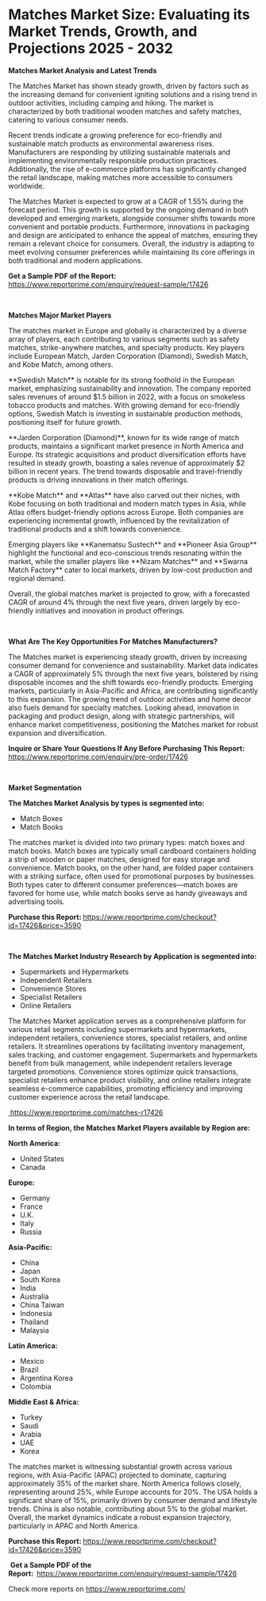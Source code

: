 <p><h1>Matches Market Size: Evaluating its Market Trends, Growth, and Projections 2025 - 2032</h1></p><p><strong>Matches Market Analysis and Latest Trends</strong></p>
<p><p>The Matches Market has shown steady growth, driven by factors such as the increasing demand for convenient igniting solutions and a rising trend in outdoor activities, including camping and hiking. The market is characterized by both traditional wooden matches and safety matches, catering to various consumer needs.</p><p>Recent trends indicate a growing preference for eco-friendly and sustainable match products as environmental awareness rises. Manufacturers are responding by utilizing sustainable materials and implementing environmentally responsible production practices. Additionally, the rise of e-commerce platforms has significantly changed the retail landscape, making matches more accessible to consumers worldwide.</p><p>The Matches Market is expected to grow at a CAGR of 1.55% during the forecast period. This growth is supported by the ongoing demand in both developed and emerging markets, alongside consumer shifts towards more convenient and portable products. Furthermore, innovations in packaging and design are anticipated to enhance the appeal of matches, ensuring they remain a relevant choice for consumers. Overall, the industry is adapting to meet evolving consumer preferences while maintaining its core offerings in both traditional and modern applications.</p></p>
<p><strong>Get a Sample PDF of the Report:&nbsp;</strong> <a href="https://www.reportprime.com/enquiry/request-sample/17426?utm_campaign=2628&utm_medium=2&utm_source=Github&utm_content=ia&utm_term=18032025&utm_id=matches">https://www.reportprime.com/enquiry/request-sample/17426</a></p>
<p>&nbsp;</p>
<p><strong>Matches Major Market Players</strong></p>
<p><p>The matches market in Europe and globally is characterized by a diverse array of players, each contributing to various segments such as safety matches, strike-anywhere matches, and specialty products. Key players include European Match, Jarden Corporation (Diamond), Swedish Match, and Kobe Match, among others.</p><p>**Swedish Match** is notable for its strong foothold in the European market, emphasizing sustainability and innovation. The company reported sales revenues of around $1.5 billion in 2022, with a focus on smokeless tobacco products and matches. With growing demand for eco-friendly options, Swedish Match is investing in sustainable production methods, positioning itself for future growth.</p><p>**Jarden Corporation (Diamond)**, known for its wide range of match products, maintains a significant market presence in North America and Europe. Its strategic acquisitions and product diversification efforts have resulted in steady growth, boasting a sales revenue of approximately $2 billion in recent years. The trend towards disposable and travel-friendly products is driving innovations in their match offerings.</p><p>**Kobe Match** and **Atlas** have also carved out their niches, with Kobe focusing on both traditional and modern match types in Asia, while Atlas offers budget-friendly options across Europe. Both companies are experiencing incremental growth, influenced by the revitalization of traditional products and a shift towards convenience.</p><p>Emerging players like **Kanematsu Sustech** and **Pioneer Asia Group** highlight the functional and eco-conscious trends resonating within the market, while the smaller players like **Nizam Matches** and **Swarna Match Factory** cater to local markets, driven by low-cost production and regional demand.</p><p>Overall, the global matches market is projected to grow, with a forecasted CAGR of around 4% through the next five years, driven largely by eco-friendly initiatives and innovation in product offerings.</p></p>
<p>&nbsp;</p>
<p><strong>What Are The Key Opportunities For Matches Manufacturers?</strong></p>
<p><p>The Matches market is experiencing steady growth, driven by increasing consumer demand for convenience and sustainability. Market data indicates a CAGR of approximately 5% through the next five years, bolstered by rising disposable incomes and the shift towards eco-friendly products. Emerging markets, particularly in Asia-Pacific and Africa, are contributing significantly to this expansion. The growing trend of outdoor activities and home decor also fuels demand for specialty matches. Looking ahead, innovation in packaging and product design, along with strategic partnerships, will enhance market competitiveness, positioning the Matches market for robust expansion and diversification.</p></p>
<p><strong>Inquire or Share Your Questions If Any Before Purchasing This Report:</strong> <a href="https://www.reportprime.com/enquiry/pre-order/17426?utm_campaign=2628&utm_medium=2&utm_source=Github&utm_content=ia&utm_term=18032025&utm_id=matches">https://www.reportprime.com/enquiry/pre-order/17426</a></p>
<p>&nbsp;</p>
<p><strong>Market Segmentation</strong></p>
<p><strong>The Matches Market Analysis by types is segmented into:</strong></p>
<p><ul><li>Match Boxes</li><li>Match Books</li></ul></p>
<p><p>The matches market is divided into two primary types: match boxes and match books. Match boxes are typically small cardboard containers holding a strip of wooden or paper matches, designed for easy storage and convenience. Match books, on the other hand, are folded paper containers with a striking surface, often used for promotional purposes by businesses. Both types cater to different consumer preferences—match boxes are favored for home use, while match books serve as handy giveaways and advertising tools.</p></p>
<p><strong>Purchase this Report:&nbsp;</strong><a href="https://www.reportprime.com/checkout?id=17426&price=3590&utm_campaign=2628&utm_medium=2&utm_source=Github&utm_content=ia&utm_term=18032025&utm_id=matches">https://www.reportprime.com/checkout?id=17426&price=3590</a></p>
<p>&nbsp;</p>
<p><strong>The Matches Market Industry Research by Application is segmented into:</strong></p>
<p><ul><li>Supermarkets and Hypermarkets</li><li>Independent Retailers</li><li>Convenience Stores</li><li>Specialist Retailers</li><li>Online Retailers</li></ul></p>
<p><p>The Matches Market application serves as a comprehensive platform for various retail segments including supermarkets and hypermarkets, independent retailers, convenience stores, specialist retailers, and online retailers. It streamlines operations by facilitating inventory management, sales tracking, and customer engagement. Supermarkets and hypermarkets benefit from bulk management, while independent retailers leverage targeted promotions. Convenience stores optimize quick transactions, specialist retailers enhance product visibility, and online retailers integrate seamless e-commerce capabilities, promoting efficiency and improving customer experience across the retail landscape.</p></p>
<p><a href="https://www.reportprime.com/matches-r17426?utm_campaign=2628&utm_medium=2&utm_source=Github&utm_content=ia&utm_term=18032025&utm_id=matches">&nbsp;https://www.reportprime.com/matches-r17426</a></p>
<p><strong>In terms of Region, the Matches Market Players available by Region are:</strong></p>
<p>
    <p> <strong> North America: </strong>
        <ul>
            <li>United States</li>
            <li>Canada</li>
        </ul>
        </p> 
    <p> <strong> Europe: </strong>
        <ul>
            <li>Germany</li>
            <li>France</li>
            <li>U.K.</li>
            <li>Italy</li>
            <li>Russia</li>
        </ul>
        </p> 
    <p> <strong> Asia-Pacific: </strong>
        <ul>
            <li>China</li>
            <li>Japan</li>
            <li>South Korea</li>
            <li>India</li>
            <li>Australia</li>
            <li>China Taiwan</li>
            <li>Indonesia</li>
            <li>Thailand</li>
            <li>Malaysia</li>
        </ul>
        </p> 
    <p> <strong> Latin America: </strong>
        <ul>
            <li>Mexico</li>
            <li>Brazil</li>
            <li>Argentina Korea</li>
            <li>Colombia</li>
        </ul>
        </p> 
    <p> <strong> Middle East & Africa: </strong>
        <ul>
            <li>Turkey</li>
            <li>Saudi</li>
            <li>Arabia</li>
            <li>UAE</li>
            <li>Korea</li>
        </ul>
    </p>
    </p>
<p><p>The matches market is witnessing substantial growth across various regions, with Asia-Pacific (APAC) projected to dominate, capturing approximately 35% of the market share. North America follows closely, representing around 25%, while Europe accounts for 20%. The USA holds a significant share of 15%, primarily driven by consumer demand and lifestyle trends. China is also notable, contributing about 5% to the global market. Overall, the market dynamics indicate a robust expansion trajectory, particularly in APAC and North America.</p></p>
<p><strong>Purchase this Report: </strong><a href="https://www.reportprime.com/checkout?id=17426&price=3590&utm_campaign=2628&utm_medium=2&utm_source=Github&utm_content=ia&utm_term=18032025&utm_id=matches">https://www.reportprime.com/checkout?id=17426&price=3590</a></p>
<p>&nbsp;<strong>Get a Sample PDF of the Report:&nbsp;&nbsp;</strong><a href="https://www.reportprime.com/enquiry/request-sample/17426?utm_campaign=2628&utm_medium=2&utm_source=Github&utm_content=ia&utm_term=18032025&utm_id=matches">https://www.reportprime.com/enquiry/request-sample/17426</a></p>
<p><strong></strong></p>
<p>Check more reports on <a href="https://www.reportprime.com/?utm_campaign=2628&utm_medium=2&utm_source=Github&utm_content=ia&utm_term=18032025&utm_id=matches">https://www.reportprime.com/</a></p>